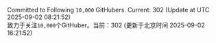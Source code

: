 Committed to Following `10,000` GitHubers. Current: <!-- FOLLOWING_COUNT -->302<!-- FOLLOWING_COUNT --> (Update at UTC <!-- LAST_UPDATED -->2025-09-02 08:21:52<!-- LAST_UPDATED -->)<br>
致力于关注`10,000`个GitHuber。当前：<!-- FOLLOWING_COUNT -->302<!-- FOLLOWING_COUNT --> (更新于北京时间 <!-- LAST_UPDATED_CST -->2025-09-02 16:21:52<!-- LAST_UPDATED_CST -->)
